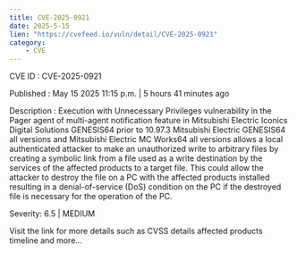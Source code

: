 ```yaml
---
title: CVE-2025-0921
date: 2025-5-15
lien: "https://cvefeed.io/vuln/detail/CVE-2025-0921"
category:
    - CVE
---
```


CVE ID : CVE-2025-0921

Published :  May 15
2025
11:15 p.m. | 5 hours
41 minutes ago

Description : Execution with Unnecessary Privileges vulnerability in the Pager agent of multi-agent notification feature in Mitsubishi Electric Iconics Digital Solutions GENESIS64 prior to 10.97.3
Mitsubishi Electric GENESIS64 all versions and Mitsubishi Electric MC Works64 all versions allows a local authenticated attacker to make an unauthorized write to arbitrary files
by creating a symbolic link from a file used as a write destination by the services of the affected products to a target file. This could allow the attacker to destroy the file on a PC with the affected products installed
resulting in a denial-of-service (DoS) condition on the PC if the destroyed file is necessary for the operation of the PC.

Severity: 6.5 | MEDIUM

Visit the link for more details
such as CVSS details
affected products
timeline
and more...

